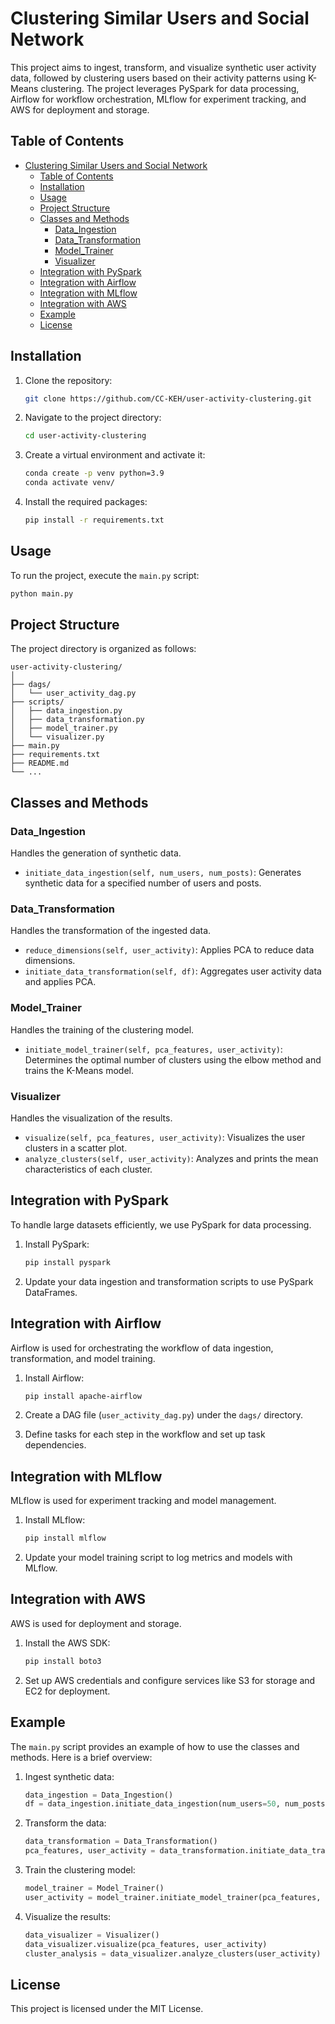 # Clustering Similar Users and Social Network

This project aims to ingest, transform, and visualize synthetic user activity data, followed by clustering users based on their activity patterns using K-Means clustering. The project leverages PySpark for data processing, Airflow for workflow orchestration, MLflow for experiment tracking, and AWS for deployment and storage.

## Table of Contents

- [Clustering Similar Users and Social Network](#clustering-similar-users-and-social-network)
  - [Table of Contents](#table-of-contents)
  - [Installation](#installation)
  - [Usage](#usage)
  - [Project Structure](#project-structure)
  - [Classes and Methods](#classes-and-methods)
    - [Data\_Ingestion](#data_ingestion)
    - [Data\_Transformation](#data_transformation)
    - [Model\_Trainer](#model_trainer)
    - [Visualizer](#visualizer)
  - [Integration with PySpark](#integration-with-pyspark)
  - [Integration with Airflow](#integration-with-airflow)
  - [Integration with MLflow](#integration-with-mlflow)
  - [Integration with AWS](#integration-with-aws)
  - [Example](#example)
  - [License](#license)

## Installation

1. Clone the repository:

    ```sh
    git clone https://github.com/CC-KEH/user-activity-clustering.git
    ```

2. Navigate to the project directory:

    ```sh
    cd user-activity-clustering
    ```

3. Create a virtual environment and activate it:

    ```sh
    conda create -p venv python=3.9
    conda activate venv/
    ```

4. Install the required packages:

    ```sh
    pip install -r requirements.txt
    ```

## Usage

To run the project, execute the `main.py` script:

```sh
python main.py
```

## Project Structure

The project directory is organized as follows:

```plaintext
user-activity-clustering/
│
├── dags/
│   └── user_activity_dag.py
├── scripts/
│   ├── data_ingestion.py
│   ├── data_transformation.py
│   ├── model_trainer.py
│   └── visualizer.py
├── main.py
├── requirements.txt
├── README.md
└── ...
```

## Classes and Methods

### Data_Ingestion

Handles the generation of synthetic data.

- `initiate_data_ingestion(self, num_users, num_posts)`: Generates synthetic data for a specified number of users and posts.

### Data_Transformation

Handles the transformation of the ingested data.

- `reduce_dimensions(self, user_activity)`: Applies PCA to reduce data dimensions.
- `initiate_data_transformation(self, df)`: Aggregates user activity data and applies PCA.

### Model_Trainer

Handles the training of the clustering model.

- `initiate_model_trainer(self, pca_features, user_activity)`: Determines the optimal number of clusters using the elbow method and trains the K-Means model.

### Visualizer

Handles the visualization of the results.

- `visualize(self, pca_features, user_activity)`: Visualizes the user clusters in a scatter plot.
- `analyze_clusters(self, user_activity)`: Analyzes and prints the mean characteristics of each cluster.

## Integration with PySpark

To handle large datasets efficiently, we use PySpark for data processing.

1. Install PySpark:

    ```sh
    pip install pyspark
    ```

2. Update your data ingestion and transformation scripts to use PySpark DataFrames.

## Integration with Airflow

Airflow is used for orchestrating the workflow of data ingestion, transformation, and model training.

1. Install Airflow:

    ```sh
    pip install apache-airflow
    ```

2. Create a DAG file (`user_activity_dag.py`) under the `dags/` directory.

3. Define tasks for each step in the workflow and set up task dependencies.

## Integration with MLflow

MLflow is used for experiment tracking and model management.

1. Install MLflow:

    ```sh
    pip install mlflow
    ```

2. Update your model training script to log metrics and models with MLflow.

## Integration with AWS

AWS is used for deployment and storage.

1. Install the AWS SDK:

    ```sh
    pip install boto3
    ```

2. Set up AWS credentials and configure services like S3 for storage and EC2 for deployment.

## Example

The `main.py` script provides an example of how to use the classes and methods. Here is a brief overview:

1. Ingest synthetic data:

    ```python
    data_ingestion = Data_Ingestion()
    df = data_ingestion.initiate_data_ingestion(num_users=50, num_posts=100)
    ```

2. Transform the data:

    ```python
    data_transformation = Data_Transformation()
    pca_features, user_activity = data_transformation.initiate_data_transformation(df)
    ```

3. Train the clustering model:

    ```python
    model_trainer = Model_Trainer()
    user_activity = model_trainer.initiate_model_trainer(pca_features, user_activity)
    ```

4. Visualize the results:

    ```python
    data_visualizer = Visualizer()
    data_visualizer.visualize(pca_features, user_activity)
    cluster_analysis = data_visualizer.analyze_clusters(user_activity)
    ```

## License

This project is licensed under the MIT License.
